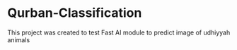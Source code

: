 # Qurban-Classification
This project was created to test Fast AI module to predict image of udhiyyah animals

